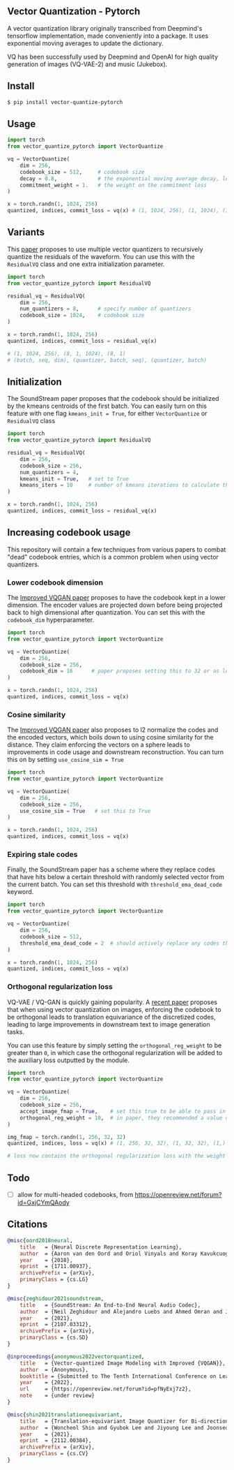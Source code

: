 ## Vector Quantization - Pytorch

A vector quantization library originally transcribed from Deepmind's tensorflow implementation, made conveniently into a package. It uses exponential moving averages to update the dictionary.

VQ has been successfully used by Deepmind and OpenAI for high quality generation of images (VQ-VAE-2) and music (Jukebox).

## Install

```bash
$ pip install vector-quantize-pytorch
```

## Usage

```python
import torch
from vector_quantize_pytorch import VectorQuantize

vq = VectorQuantize(
    dim = 256,
    codebook_size = 512,     # codebook size
    decay = 0.8,             # the exponential moving average decay, lower means the dictionary will change faster
    commitment_weight = 1.   # the weight on the commitment loss
)

x = torch.randn(1, 1024, 256)
quantized, indices, commit_loss = vq(x) # (1, 1024, 256), (1, 1024), (1)
```

## Variants

This <a href="https://arxiv.org/abs/2107.03312">paper</a> proposes to use multiple vector quantizers to recursively quantize the residuals of the waveform. You can use this with the `ResidualVQ` class and one extra initialization parameter.

```python
import torch
from vector_quantize_pytorch import ResidualVQ

residual_vq = ResidualVQ(
    dim = 256,
    num_quantizers = 8,      # specify number of quantizers
    codebook_size = 1024,    # codebook size
)

x = torch.randn(1, 1024, 256)
quantized, indices, commit_loss = residual_vq(x)

# (1, 1024, 256), (8, 1, 1024), (8, 1)
# (batch, seq, dim), (quantizer, batch, seq), (quantizer, batch)
```

## Initialization

The SoundStream paper proposes that the codebook should be initialized by the kmeans centroids of the first batch. You can easily turn on this feature with one flag `kmeans_init = True`, for either `VectorQuantize` or `ResidualVQ` class

```python
import torch
from vector_quantize_pytorch import ResidualVQ

residual_vq = ResidualVQ(
    dim = 256,
    codebook_size = 256,
    num_quantizers = 4,
    kmeans_init = True,   # set to True
    kmeans_iters = 10     # number of kmeans iterations to calculate the centroids for the codebook on init
)

x = torch.randn(1, 1024, 256)
quantized, indices, commit_loss = residual_vq(x)
```

## Increasing codebook usage

This repository will contain a few techniques from various papers to combat "dead" codebook entries, which is a common problem when using vector quantizers.

### Lower codebook dimension

The <a href="https://openreview.net/forum?id=pfNyExj7z2">Improved VQGAN paper</a> proposes to have the codebook kept in a lower dimension. The encoder values are projected down before being projected back to high dimensional after quantization. You can set this with the `codebook_dim` hyperparameter.

```python
import torch
from vector_quantize_pytorch import VectorQuantize

vq = VectorQuantize(
    dim = 256,
    codebook_size = 256,
    codebook_dim = 16      # paper proposes setting this to 32 or as low as 8 to increase codebook usage
)

x = torch.randn(1, 1024, 256)
quantized, indices, commit_loss = vq(x)
```

### Cosine similarity

The <a href="https://openreview.net/forum?id=pfNyExj7z2">Improved VQGAN paper</a> also proposes to l2 normalize the codes and the encoded vectors, which boils down to using cosine similarity for the distance. They claim enforcing the vectors on a sphere leads to improvements in code usage and downstream reconstruction. You can turn this on by setting `use_cosine_sim = True`

```python
import torch
from vector_quantize_pytorch import VectorQuantize

vq = VectorQuantize(
    dim = 256,
    codebook_size = 256,
    use_cosine_sim = True   # set this to True
)

x = torch.randn(1, 1024, 256)
quantized, indices, commit_loss = vq(x)
```

### Expiring stale codes

Finally, the SoundStream paper has a scheme where they replace codes that have hits below a certain threshold with randomly selected vector from the current batch. You can set this threshold with `threshold_ema_dead_code` keyword.

```python
import torch
from vector_quantize_pytorch import VectorQuantize

vq = VectorQuantize(
    dim = 256,
    codebook_size = 512,
    threshold_ema_dead_code = 2  # should actively replace any codes that have an exponential moving average cluster size less than 2
)

x = torch.randn(1, 1024, 256)
quantized, indices, commit_loss = vq(x)
```

### Orthogonal regularization loss

VQ-VAE / VQ-GAN is quickly gaining popularity. A <a href="https://arxiv.org/abs/2112.00384">recent paper</a> proposes that when using vector quantization on images, enforcing the codebook to be orthogonal leads to translation equivariance of the discretized codes, leading to large improvements in downstream text to image generation tasks.

You can use this feature by simply setting the `orthogonal_reg_weight` to be greater than `0`, in which case the orthogonal regularization will be added to the auxiliary loss outputted by the module.

```python
import torch
from vector_quantize_pytorch import VectorQuantize

vq = VectorQuantize(
    dim = 256,
    codebook_size = 256,
    accept_image_fmap = True,    # set this true to be able to pass in an image feature map
    orthogonal_reg_weight = 10,  # in paper, they recommended a value of 10
)

img_fmap = torch.randn(1, 256, 32, 32)
quantized, indices, loss = vq(x) # (1, 256, 32, 32), (1, 32, 32), (1,)

# loss now contains the orthogonal regularization loss with the weight as assigned
```

## Todo

- [ ] allow for multi-headed codebooks, from https://openreview.net/forum?id=GxjCYmQAody

## Citations

```bibtex
@misc{oord2018neural,
    title   = {Neural Discrete Representation Learning},
    author  = {Aaron van den Oord and Oriol Vinyals and Koray Kavukcuoglu},
    year    = {2018},
    eprint  = {1711.00937},
    archivePrefix = {arXiv},
    primaryClass = {cs.LG}
}
```

```bibtex
@misc{zeghidour2021soundstream,
    title   = {SoundStream: An End-to-End Neural Audio Codec},
    author  = {Neil Zeghidour and Alejandro Luebs and Ahmed Omran and Jan Skoglund and Marco Tagliasacchi},
    year    = {2021},
    eprint  = {2107.03312},
    archivePrefix = {arXiv},
    primaryClass = {cs.SD}
}
```

```bibtex
@inproceedings{anonymous2022vectorquantized,
    title   = {Vector-quantized Image Modeling with Improved {VQGAN}},
    author  = {Anonymous},
    booktitle = {Submitted to The Tenth International Conference on Learning Representations },
    year    = {2022},
    url     = {https://openreview.net/forum?id=pfNyExj7z2},
    note    = {under review}
}
```

```bibtex
@misc{shin2021translationequivariant,
    title   = {Translation-equivariant Image Quantizer for Bi-directional Image-Text Generation}, 
    author  = {Woncheol Shin and Gyubok Lee and Jiyoung Lee and Joonseok Lee and Edward Choi},
    year    = {2021},
    eprint  = {2112.00384},
    archivePrefix = {arXiv},
    primaryClass = {cs.CV}
}
```
